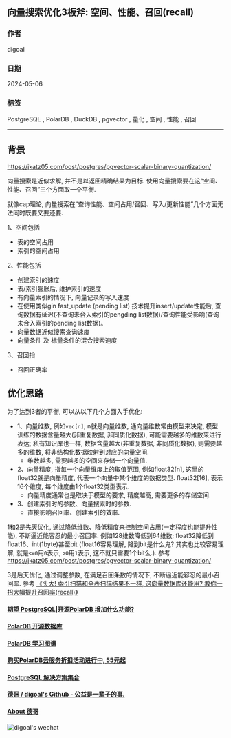 ## 向量搜索优化3板斧: 空间、性能、召回(recall)    
                  
### 作者                  
digoal                  
                  
### 日期                  
2024-05-06                  
                  
### 标签                  
PostgreSQL , PolarDB , DuckDB , pgvector , 量化 , 空间 , 性能 , 召回   
                  
----                  
                  
## 背景    
https://jkatz05.com/post/postgres/pgvector-scalar-binary-quantization/  
  
向量搜索是近似求解, 并不是以返回精确结果为目标. 使用向量搜索要在这“空间、性能、召回”三个方面取一个平衡.    
  
就像cap理论, 向量搜索在“查询性能、空间占用/召回、写入/更新性能”几个方面无法同时既要又要还要.   
  
1、空间包括  
- 表的空间占用  
- 索引的空间占用  
  
2、性能包括  
- 创建索引的速度  
- 表/索引膨胀后, 维护索引的速度  
- 有向量索引的情况下, 向量记录的写入速度  
- 在使用类似gin fast_update (pending list) 技术提升insert/update性能后, 查询数据有延迟(不查询未合入索引的pengding list数据)/查询性能受影响(查询未合入索引的pending list数据)。 
- 向量数据近似搜索查询速度  
- 向量条件 及 标量条件的混合搜索速度  
  
3、召回指  
- 召回正确率  
  
## 优化思路  
为了达到3者的平衡, 可以从以下几个方面入手优化:    
- 1、向量维数, 例如`vec[n]`, n就是向量维数, 通向量维数常由模型来决定, 模型训练的数据含量越大(非重复数据, 非同质化数据), 可能需要越多的维数来进行表达; 私有知识库也一样, 数据含量越大(非重复数据, 非同质化数据), 则需要越多的维数, 将非结构化数据映射到对应的向量空间.    
    - 维数越多, 需要越多的空间来存储一个向量值.    
- 2、向量精度, 指每一个向量维度上的取值范围, 例如float32[n], 这里的float32就是向量精度, 代表一个向量中某个维度的数据类型. float32[16], 表示16个维度, 每个维度由1个float32类型表示.    
    - 向量精度通常也是取决于模型的要求, 精度越高, 需要更多的存储空间.    
- 3、创建索引时的参数、向量搜索时的参数.    
    - 直接影响召回率、创建索引的效率.    
  
1和2是先天优化, 通过降低维数、降低精度来控制空间占用(一定程度也能提升性能), 不断逼近能容忍的最小召回率. 例如128维数降低到64维数; float32降低到float16、int(1byte)甚至bit (float16容易理解, 降到bit是什么鬼? 其实也比较容易理解, 就是`<=0`用`0`表示, `>0`用`1`表示, 这不就只需要1个bit么.).   参考 https://jkatz05.com/post/postgres/pgvector-scalar-binary-quantization/     
  
3是后天优化, 通过调整参数, 在满足召回条数的情况下, 不断逼近能容忍的最小召回率.  参考 [《头大! 索引扫描和全表扫描结果不一样, 这向量数据库还能用? 教你一招大幅提升召回率(recall)》](../202404/20240417_01.md)    
  
  
#### [期望 PostgreSQL|开源PolarDB 增加什么功能?](https://github.com/digoal/blog/issues/76 "269ac3d1c492e938c0191101c7238216")
  
  
#### [PolarDB 开源数据库](https://openpolardb.com/home "57258f76c37864c6e6d23383d05714ea")
  
  
#### [PolarDB 学习图谱](https://www.aliyun.com/database/openpolardb/activity "8642f60e04ed0c814bf9cb9677976bd4")
  
  
#### [购买PolarDB云服务折扣活动进行中, 55元起](https://www.aliyun.com/activity/new/polardb-yunparter?userCode=bsb3t4al "e0495c413bedacabb75ff1e880be465a")
  
  
#### [PostgreSQL 解决方案集合](../201706/20170601_02.md "40cff096e9ed7122c512b35d8561d9c8")
  
  
#### [德哥 / digoal's Github - 公益是一辈子的事.](https://github.com/digoal/blog/blob/master/README.md "22709685feb7cab07d30f30387f0a9ae")
  
  
#### [About 德哥](https://github.com/digoal/blog/blob/master/me/readme.md "a37735981e7704886ffd590565582dd0")
  
  
![digoal's wechat](../pic/digoal_weixin.jpg "f7ad92eeba24523fd47a6e1a0e691b59")
  

